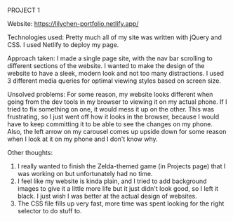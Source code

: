 PROJECT 1 

Website:
https://lilychen-portfolio.netlify.app/

Technologies used: 
Pretty much all of my site was written with jQuery and CSS. I used Netlify to deploy my page.

Approach taken: 
I made a single page site, with the nav bar scrolling to different sections of the website. I wanted to make the design of the website to have a sleek, modern look and not too many distractions. I used 3 different media queries for optimal viewing styles based on screen size.

Unsolved problems: 
For some reason, my website looks different when going from the dev tools in my browser to viewing it on my actual phone. If I tried to fix something on one, it would mess it up on the other. This was frustrating, so I just went off how it looks in the browser, because I would have to keep committing it to be able to see the changes on my phone. Also, the left arrow on my carousel comes up upside down for some reason when I look at it on my phone and I don't know why. 

Other thoughts: 
1. I really wanted to finish the Zelda-themed game (in Projects page) that I was working on but unfortunately had no time.
2. I feel like my website is kinda plain, and I tried to add background images to give it a little more life but it just didn't look good, so I left it black. I just wish I was better at the actual design of websites. 
3. The CSS file fills up very fast, more time was spent looking for the right selector to do stuff to.
